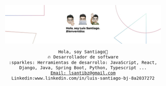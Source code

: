 <img src="banner.JPG"/>
<br/>
<p align="center">
  <samp>
    Hola, soy Santiago👋 <br>
    🔥 Desarrollador de software <br>
    :sparkles: Herramientas de desarrollo: JavaScript, React, Django, Java, Spring Boot, Python, Typescript ... <br>
    <a href="mailto:lsantibz@gmail.com">Email: lsantibz@gmail.com</a><br>
                Linkedin:www.linkedin.com/in/luis-santiago-bj-8a2037272<br>

  </samp>
</p>
